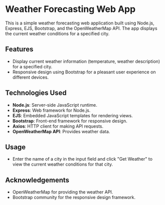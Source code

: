 # Weather Forecasting Web App  
This is a simple weather forecasting web application built using Node.js, Express, EJS, Bootstrap, and the OpenWeatherMap API. The app displays the current weather conditions for a specified city.

## Features
* Display current weather information (temperature, weather description) for a specified city.
* Responsive design using Bootstrap for a pleasant user experience on different devices.

## Technologies Used
* **Node.js**: Server-side JavaScript runtime.
* **Express**: Web framework for Node.js.
* **EJS**: Embedded JavaScript templates for rendering views.
* **Bootstrap**: Front-end framework for responsive design.
* **Axios**: HTTP client for making API requests.
* **OpenWeatherMap API**: Provides weather data.
  
## Usage
* Enter the name of a city in the input field and click "Get Weather" to view the current weather conditions for that city.
  
## Acknowledgements
* OpenWeatherMap for providing the weather API.
* Bootstrap community for the responsive design framework.

